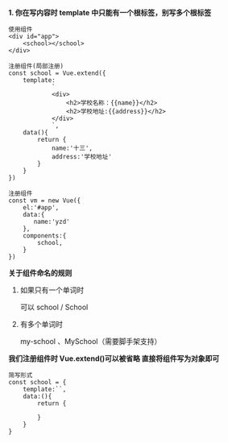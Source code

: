 **1. 你在写内容时 template 中只能有一个根标签，别写多个根标签**

```
使用组件
<div id="app">
    <school></school>
</div>

注册组件(局部注册)
const school = Vue.extend({
    template:
            `
            <div>
                <h2>学校名称：{{name}}</h2>
                <h2>学校地址:{{address}}</h2>
            </div>
            `,
    data(){
        return {
            name:'十三',
            address:'学校地址'
        }
    }
})

注册组件
const vm = new Vue({
    el:'#app',
    data:{
       name:'yzd'
    },
    components:{
        school,
    }
})
```

**关于组件命名的规则**

1. 如果只有一个单词时

   可以 school	/ School

2. 有多个单词时

   my-school 、MySchool（需要脚手架支持）



**我们注册组件时 Vue.extend()可以被省略 直接将组件写为对象即可**

```
简写形式
const school = {
	template:``,
	data:(){
		return {
			
		}
	}
}
```





